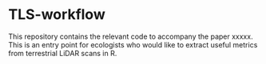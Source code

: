 # TLS-workflow
This repository contains the relevant code to accompany the paper xxxxx. This is an entry point for ecologists who would like to extract useful metrics from terrestrial LiDAR scans in R.
